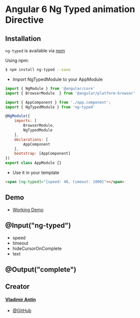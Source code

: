 # Angular 6 Ng Typed animation Directive

## Installation

`ng-typed` is available via [npm](https://www.npmjs.com/package/ng-typed)

Using npm:
```bash
$ npm install ng-typed --save
```

- Import NgTypedModule to your AppModule

``` js
import { NgModule } from '@angular/core'
import { BrowserModule  } from '@angular/platform-browser'

import { AppComponent } from './app.component';
import { NgTypedModule } from 'ng-typed'

@NgModule({
    imports: [
        BrowserModule,
        NgTypedModule
    ],
    declarations: [
        AppComponent
    ],
    bootstrap: [AppComponent]
})
export class AppModule {}
```

- Use it in your template

``` html
<span [ng-typed]="{speed: 40, timeout: 1000}"></span>

```

## Demo

- [Working Demo](https://vladimirantin.github.io/projects/ng-typed)

## @Input("ng-typed")

- speed
- timeout
- hideCursorOnComplete
- text

## @Output("complete")


## Creator

#### [Vladimir Antin](mailto:antin502@gmail.com)
- [@GitHub](https://github.com/vladimirantin)